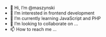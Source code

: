 - 👋 Hi, I’m @maszynski
- 👀 I’m interested in frontend development
- 🌱 I’m currently learning JavaScript and PHP
- 💞️ I’m looking to collaborate on ...
- 📫 How to reach me ...

<!---
maszynski/maszynski is a ✨ special ✨ repository because its `README.md` (this file) appears on your GitHub profile.
You can click the Preview link to take a look at your changes.
--->
